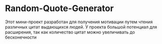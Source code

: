 # Random-Quote-Generator

Этот мини-проект разработан для получения мотивации путем чтения различных цитат выдающихся людей. У проекта большой потенциал для расширения, так как количество цитат можно увеличивать до бесконечности
